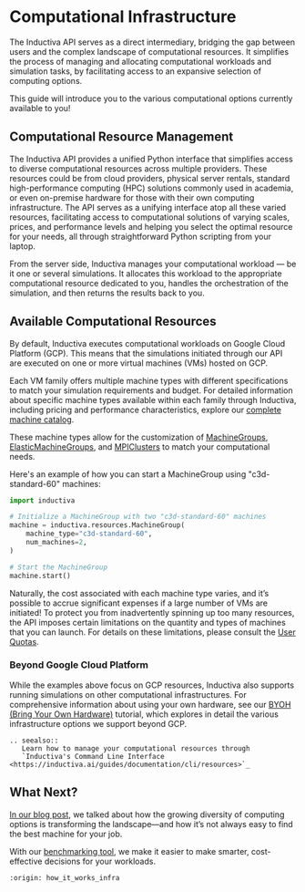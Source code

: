 # Computational Infrastructure

The Inductiva API serves as a direct intermediary, bridging the gap between users 
and the complex landscape of computational resources. It simplifies the process 
of managing and allocating computational workloads and simulation tasks, by 
facilitating access to an expansive selection of computing options.

This guide will introduce you to the various computational options currently available to you!

## Computational Resource Management

The Inductiva API provides a unified Python interface that simplifies access to diverse computational resources across multiple providers. These resources could be from cloud providers, physical server rentals, standard high-performance computing (HPC) solutions commonly used in academia, or even on-premise hardware for those with their own computing infrastructure. The API serves as a unifying interface atop all these varied resources, facilitating access to computational solutions of varying scales, prices, and 
performance levels and helping you select the optimal resource for your needs, 
all through straightforward Python scripting from your laptop.

From the server side, Inductiva manages your computational workload — be it one 
or several simulations. It allocates this workload to the appropriate computational 
resource dedicated to you, handles the orchestration of the simulation, and then 
returns the results back to you.

## Available Computational Resources

By default, Inductiva executes computational workloads on Google Cloud Platform (GCP). This means that the simulations initiated through our API are executed on one or more virtual machines (VMs) hosted on GCP.

Each VM family offers multiple machine types with different specifications to match your simulation requirements and budget. For detailed information about specific machine types available within each family through Inductiva, including pricing and performance characteristics, explore our [complete machine catalog](https://inductiva.ai/machines).

These machine types allow for the customization of
[MachineGroups](computational_resources/machinegroup_class.md),
[ElasticMachineGroups](computational_resources/elasticgroup_class.md),
and [MPIClusters](computational_resources/mpicluster_class.md)
to match your computational needs.

Here's an example of how you can start a MachineGroup using "c3d-standard-60" machines:

```python
import inductiva

# Initialize a MachineGroup with two "c3d-standard-60" machines
machine = inductiva.resources.MachineGroup(
    machine_type="c3d-standard-60",
    num_machines=2,
)

# Start the MachineGroup
machine.start()
```
Naturally, the cost associated with each machine type varies, and it’s possible 
to accrue significant expenses if a large number of VMs are initiated! To protect 
you from inadvertently spinning up too many resources, the API imposes certain 
limitations on the quantity and types of machines that you can launch. For details 
on these limitations, please consult the
[User Quotas](../basics/quotas.md).

### Beyond Google Cloud Platform

While the examples above focus on GCP resources, Inductiva also supports running simulations on other computational infrastructures. For comprehensive information about using your own hardware, see our [BYOH (Bring Your Own Hardware)](https://inductiva.ai/guides/expand/use-local-task-runner/index) tutorial, which explores in detail the various infrastructure options we support beyond GCP.

````{eval-rst}
.. seealso::
   Learn how to manage your computational resources through
   `Inductiva's Command Line Interface <https://inductiva.ai/guides/documentation/cli/resources>`_
```` 

## What Next? 

[In our blog post](https://inductiva.ai/blog/article/allocating-computational-resources-in-a-diverse-chip-ecosystem), 
we talked about how the growing diversity of computing options 
is transforming the landscape—and how it’s not always easy to find the best machine 
for your job.

With our [benchmarking tool](benchmarking.md), we make it easier to make smarter, cost-effective decisions for your workloads.

```{banner_small}
:origin: how_it_works_infra
```